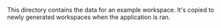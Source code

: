 This directory contains the data for an example workspace. It's copied to newly generated workspaces when the application is ran.